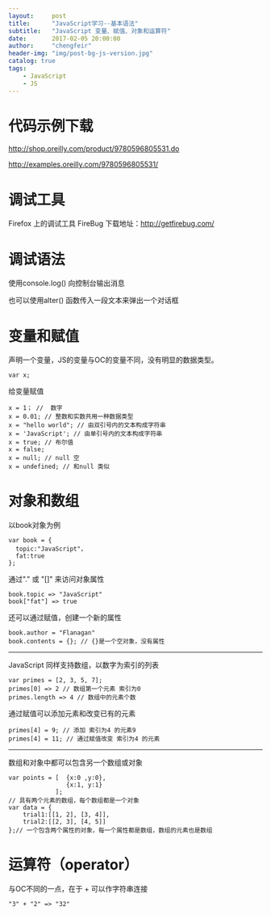 ```yaml
---
layout:     post
title:      "JavaScript学习--基本语法"
subtitle:   "JavaScript 变量、赋值、对象和运算符"
date:       2017-02-05 20:00:00
author:     "chengfeir"
header-img: "img/post-bg-js-version.jpg"
catalog: true
tags:
    - JavaScript
    - JS
---
```


# 代码示例下载

http://shop.oreilly.com/product/9780596805531.do

http://examples.oreilly.com/9780596805531/

# 调试工具

Firefox 上的调试工具 FireBug 
下载地址：http://getfirebug.com/

# 调试语法

使用console.log()  向控制台输出消息

也可以使用alter() 函数传入一段文本来弹出一个对话框


# 变量和赋值

声明一个变量，JS的变量与OC的变量不同，没有明显的数据类型。

    var x;
    
给变量赋值

    x = 1； //  数字
    x = 0.01; // 整数和实数共用一种数据类型
    x = "hello world"; // 由双引号内的文本构成字符串
    x = 'JavaScript'; // 由单引号内的文本构成字符串
    x = true; // 布尔值
    x = false;
    x = null; // null 空
    x = undefined; // 和null 类似
    
# 对象和数组

以book对象为例

    var book = {
      topic:"JavaScript"，
      fat:true
    };
    
通过"." 或 "[]" 来访问对象属性

    book.topic => "JavaScript"
    book["fat"] => true
    
还可以通过赋值，创建一个新的属性

    book.author = "Flanagan"
    book.contents = {}; // {}是一个空对象，没有属性
    
---

JavaScript 同样支持数组，以数字为索引的列表

    var primes = [2, 3, 5, 7];
    primes[0] => 2 // 数组第一个元素 索引为0
    primes.length => 4 // 数组中的元素个数

通过赋值可以添加元素和改变已有的元素

    primes[4] = 9; // 添加 索引为4 的元素9
    primes[4] = 11; // 通过赋值改变 索引为4 的元素
    
---
数组和对象中都可以包含另一个数组或对象
    
    var points = [  {x:0 ,y:0},
                    {x:1, y:1}
                 ];
    // 具有两个元素的数组，每个数组都是一个对象
    var data = {
        trial1:[[1, 2], [3, 4]],
        trial2:[[2, 3], [4, 5]]
    };// 一个包含两个属性的对象，每一个属性都是数组，数组的元素也是数组
    
# 运算符（operator）

与OC不同的一点，在于 + 可以作字符串连接

    "3" + "2" => "32"
    
    